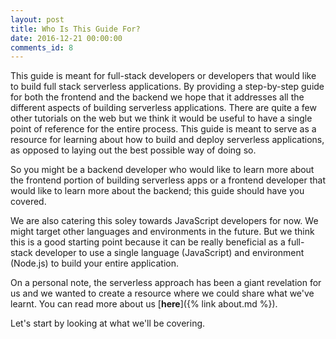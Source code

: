 ```yaml
---
layout: post
title: Who Is This Guide For?
date: 2016-12-21 00:00:00
comments_id: 8
---
```


This guide is meant for full-stack developers or developers that would like to build full stack serverless applications. By providing a step-by-step guide for both the frontend and the backend we hope that it addresses all the different aspects of building serverless applications. There are quite a few other tutorials on the web but we think it would be useful to have a single point of reference for the entire process. This guide is meant to serve as a resource for learning about how to build and deploy serverless applications, as opposed to laying out the best possible way of doing so.

So you might be a backend developer who would like to learn more about the frontend portion of building serverless apps or a frontend developer that would like to learn more about the backend; this guide should have you covered.

We are also catering this soley towards JavaScript developers for now. We might target other languages and environments in the future. But we think this is a good starting point because it can be really beneficial as a full-stack developer to use a single language (JavaScript) and environment (Node.js) to build your entire application.

On a personal note, the serverless approach has been a giant revelation for us and we wanted to create a resource where we could share what we've learnt. You can read more about us [**here**]({% link about.md %}).

Let's start by looking at what we'll be covering.
